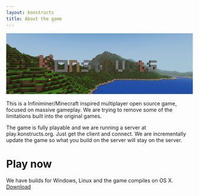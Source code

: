 ```yaml
---
layout: konstructs
title: About the game
---
```


[![Konstructs](images/screenshots/konstructs_small.png "Konstructs!")](images/screenshots/konstructs.png)

This is a Infiniminer/Minecraft inspired multiplayer open source game, focused on massive gameplay. We are trying to remove some of the limitations built into the original games.

The game is fully playable and we are running a server at play.konstructs.org. Just get the client and connect. We are incrementally update the game so what you build on the server will stay on the server.

# Play now

We have builds for Windows, Linux and the game compiles on OS X.
[Download](download)

